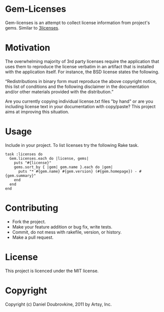 Gem-Licenses
============

Gem-licenses is an attempt to collect license information from project's gems. Similar to [3licenses](http://3licenses.codeplex.com/).

Motivation
==========

The overwhelming majority of 3rd party licenses require the application that uses them to reproduce the license verbatim in an artifact that is installed with the application itself. For instance, the BSD license states the following. 

“Redistributions in binary form must reproduce the above copyright notice, this list of conditions and the following disclaimer in the documentation and/or other materials provided with the distribution.”

Are you currently copying individual license.txt files "by hand" or are you including license text in your documentation with copy/paste? This project aims at improving this situation.

Usage
=====

Include in your project. To list licenses try the following Rake task.

    task :licenses do
      Gem.licenses.each do |license, gems| 
        puts "#{license}"
        gems.sort_by { |gem| gem.name }.each do |gem|
          puts "* #{gem.name} #{gem.version} (#{gem.homepage}) - #{gem.summary}"
        end
      end
    end

Contributing
============

* Fork the project.
* Make your feature addition or bug fix, write tests.
* Commit, do not mess with rakefile, version, or history.
* Make a pull request.

License
=======

This project is licenced under the MIT license.

Copyright
=========

Copyright (c) Daniel Doubrovkine, 2011 by Artsy, Inc.





